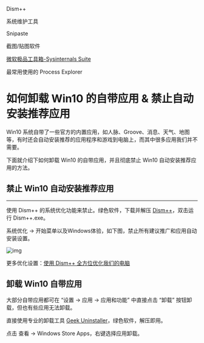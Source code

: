 Dism++

系统维护工具



Snipaste

截图/贴图软件



[微软极品工具箱-Sysinternals Suite](https://www.cnblogs.com/zhaoqingqing/p/5641934.html)

最常用使用的 Process Explorer



# 如何卸载 Win10 的自带应用 & 禁止自动安装推荐应用

Win10 系统自带了一些官方的内置应用，如人脉、Groove、消息、天气、地图等，有时还会自动安装推荐的应用程序和游戏到电脑上，而其中很多应用我们并不需要。

下面就介绍下如何卸载 Win10 的自带应用，并且彻底禁止 Win10 自动安装推荐应用的方法。

## 禁止 Win10 自动安装推荐应用

------

使用 Dism++ 的系统优化功能来禁止。绿色软件，下载并解压 [Dism++](https://link.zhihu.com/?target=https%3A//www.chuyu.me/zh-Hans/)，双击运行 Dism++.exe。

系统优化 -> 开始菜单以及Windows体验，如下图，禁止所有建议推广和应用自动安装设置。

![img](https://pic4.zhimg.com/80/v2-a77699461dd551f97c73713ddf688fdb_720w.jpg)

更多优化设置：[使用 Dism++ 全方位优化我们的电脑](https://zhuanlan.zhihu.com/p/37664732)

## 卸载 Win10 自带应用

大部分自带应用都可在 “设置 -> 应用 -> 应用和功能” 中直接点击 “卸载” 按钮卸载，但也有些应用无法卸载。

直接使用专业的卸载工具 [Geek Uninstaller](https://link.zhihu.com/?target=https%3A//geekuninstaller.com/)，绿色软件，解压即用。

点击 查看 -> Windows Store Apps，右键选择应用卸载。